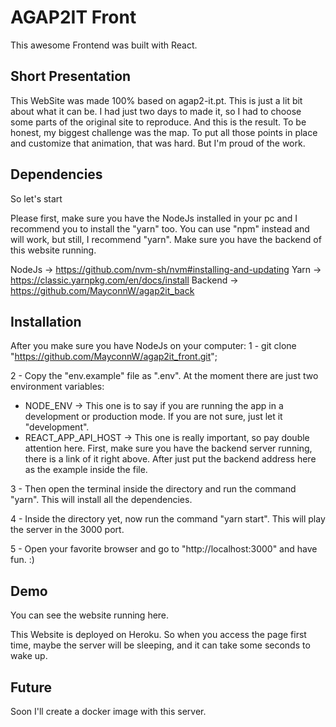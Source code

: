 # AGAP2IT Front

This awesome Frontend was built with React. 

## Short Presentation
 This WebSite was made 100% based on agap2-it.pt. This is just a lit bit about what it can be. I had just two days to made it, so I had to choose some parts of the original site to reproduce. And this is the result. 
To be honest, my biggest challenge was the map. To put all those points in place and customize that animation, that was hard. But I'm proud of the work. 

## Dependencies

So let's start

Please first, make sure you have the NodeJs installed in your pc and I recommend you to install the "yarn" too. You can use "npm" instead and will work, but still, I recommend "yarn".
Make sure you have the backend of this website running.

NodeJs -> https://github.com/nvm-sh/nvm#installing-and-updating
Yarn -> https://classic.yarnpkg.com/en/docs/install
Backend -> https://github.com/MayconnW/agap2it_back


## Installation

After you make sure you have NodeJs on your computer: 
1 - git clone "https://github.com/MayconnW/agap2it_front.git";

2 - Copy the "env.example" file as ".env". At the moment there are just two environment variables:  
  - NODE_ENV -> This one is to say if you are running the app in a development or production mode. If you are not sure, just let it "development".
  - REACT_APP_API_HOST -> This one is really important, so pay double attention here. First, make sure you have the backend server running, there is a link of it right above. After just put the backend address here as the example inside the file.

3 - Then open the terminal inside the directory and run the command "yarn". This will install all the dependencies.

4 - Inside the directory yet, now run the command "yarn start". This will play the server in the 3000 port.

5 - Open your favorite browser and go to "http://localhost:3000" and have fun. :)

## Demo

You can see the website running here.

This Website is deployed on Heroku. So when you access the page first time, maybe the server will be sleeping, and it can take some seconds to wake up. 


## Future
Soon I'll create a docker image with this server. 


